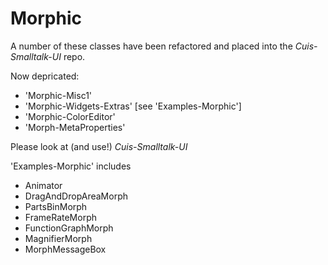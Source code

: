 # Morphic

A number of these classes have been refactored and placed into the _Cuis-Smalltalk-UI_ repo.

Now depricated:
- 'Morphic-Misc1' 
- 'Morphic-Widgets-Extras'  [see 'Examples-Morphic']
- 'Morphic-ColorEditor'
- 'Morph-MetaProperties'

Please look at (and use!) _Cuis-Smalltalk-UI_

'Examples-Morphic' includes
-  Animator
-  DragAndDropAreaMorph
-    PartsBinMorph
-  FrameRateMorph
-  FunctionGraphMorph
-  MagnifierMorph
-  MorphMessageBox

